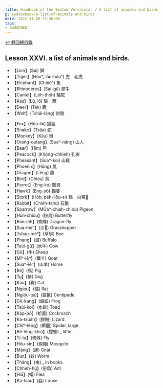 ```yaml
---
title: Handbook of the Swatow Vernacular / A list of animals and birds. (汕頭話讀本之動物及鳥類列表)
p: swatowbook/a-list-of-animals-and-birds
date: 2022-11-20 23:36:00
tags: 
- 汕頭話讀本
---
```


[↩️ 轉回總目錄](/swatowbook/main)

## Lesson XXVI. a list of animals and birds.

* 【Lion】(Sai) 獅
* 【Tiger】(Hóuⁿ, lãu-hóuⁿ) 虎　老虎
* 【Elephant】(Chhiẽⁿ) 象
* 【Rhinoceros】(Sai-gû) 犀牛
* 【Camel】(Lóh-thóh) 駱駝
* 【Ass】(Lṳ̂, lô) 驪　騾
* 【Deer】(Ték) 鹿
* 【Wolf】(Tshâi-lâng) 豺狼
<!--more-->
* 【Fox】(Hõu-lâi) 狐狸
* 【Snake】(Tsûa) 蛇
* 【Monkey】(Kâu) 猴
* 【Orang-outang】(Suaⁿ-nâng) 山人
* 【Bear】(Him) 熊
* 【Peacock】(Khóng-chhieh) 孔雀
* 【Pheasant】(Suaⁿ-koi) 山雞
* 【Phoenix】(Hõng) 鳳
* 【Dragon】(Lêng) 龍
* 【Bird】(Chióu) 鳥
* 【Parrot】(Eng-ko) 鸚哥
* 【Hawk】(Eng-pô) 鸚婆
* 【Stork】(Hóh, péh-liōu-si) 鶴　白鷺𮈔
* 【Rabbit】(Chiéh-tshṳ́) 石鬣
* 【Sparrow】(MÛaⁿ-chiah-chióu) Pigeon
* 【Hún-chióu】(粉鳥) Butterfly
* 【Búe-iáh】(蝴蝶) Dragon-fly
* 【Sua-meⁿ】(沙𧋎) Grasshopper
* 【Tsháu-méⁿ】(草蟒) Bee
* 【Phang】(蜂) Buffalo
* 【Tsúi-gû】(水牛) Cow
* 【Gû】(牛) Sheep
* 【Mîⁿ-iêⁿ】(麋羊) Goat
* 【Suaⁿ-iêⁿ】(山羊) Horse
* 【Bé】(馬) Pig
* 【Tṳ】(猪) Dog
* 【Káu】(狗) Cat
* 【Ngiou】(貓) Rat
* 【Ngióu-tsṳ́】(貓鬣) Centipede
* 【Gê-kang】(蜈蚣) Frog
* 【Tsúi-koi】(水雞) Toad
* 【Kap-pô】(蛤婆) Cockroach
* 【Ka-tsuáh】(膠賊) Lizard
* 【Chîⁿ-lêng】(蠐龍) Spider, large
* 【Bé-lêng-khiâ】(螳螂) „ little
* 【Ti-tu】(蜘蛛) Fly
* 【Hôu-sîn】(蝴蠅) Mosquito
* 【Máng】(蟒) Gnat
* 【Bun】(蚊) Worm
* 【Thâng】(虫) „ in books.
* 【Chheh-hṳ̂】(册魚) Ant
* 【Hiā】(蟻) Flea
* 【Ka-tsáu】(蝨) Louse
